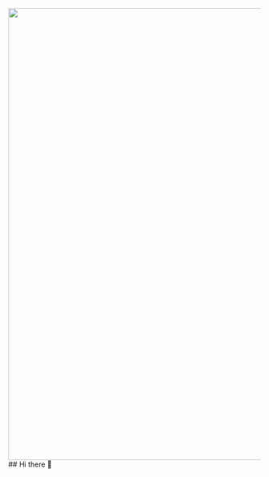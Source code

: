 <img src="https://i.pinimg.com/originals/a5/20/0f/a5200ff8939402e4e2bbda3a8107d2b1.gif"  width="900"> 
## Hi there 👋

<!--
**ancientphd/ancientphd** is a ✨ _special_ ✨ repository because its `README.md` (this file) appears on your GitHub profile.

Here are some ideas to get you started:

- 🔭 I’m currently working on ...
- 🌱 I’m currently learning ...
- 👯 I’m looking to collaborate on ...
- 🤔 I’m looking for help with ...
- 💬 Ask me about ...
- 📫 How to reach me: ...
- 😄 Pronouns: ...
- ⚡ Fun fact: ...
-->
